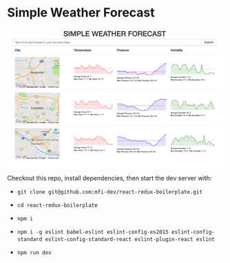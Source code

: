 # Simple Weather Forecast
![alt text](app/assets/images/screenshot.png "Simple Weather Forecast app screenshot")

Checkout this repo, install dependencies, then start the dev server with:

  - `git clone git@github.com:mfi-dev/react-redux-boilerplate.git`

  - `cd react-redux-boilerplate`

  - `npm i`

  - `npm i -g eslint babel-eslint
   eslint-config-es2015 eslint-config-standard eslint-config-standard-react eslint-plugin-react eslint`
  - `npm run dev`
